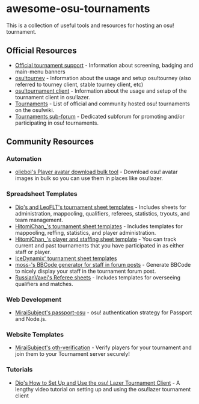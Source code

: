 # awesome-osu-tournaments

This is a collection of useful tools and resources for hosting an osu! tournament. 

## Official Resources

- [Official tournament support](https://osu.ppy.sh/wiki/en/Tournaments/Official_support) - Information about screening, badging and main-menu banners
- [osu!tourney](https://osu.ppy.sh/wiki/en/osu%21_tournament_client/osu%21tourney) - Information about the usage and setup osu!tourney (also referred to tourney client, stable tourney client, etc)
- [osu!tournament client](https://osu.ppy.sh/wiki/en/osu%21_tournament_client) - Information about the usage and setup of the tournament client in osu!lazer.
- [Tournaments](https://osu.ppy.sh/wiki/en/Tournaments) - List of official and community hosted osu! tournaments on the osu!wiki.
- [Tournaments sub-forum](https://osu.ppy.sh/community/forums/55) - Dedicated subforum for promoting and/or participating in osu! tournaments.

## Community Resources

### Automation

- [oliebol's Player avatar download bulk tool](https://git.omkserver.nl/omkelderman/player-avatar-download-bulk-tool) - Download osu! avatar images in bulk so you can use them in places like osu!lazer.

### Spreadsheet Templates

- [Dio's and LeoFLT's tournament sheet templates](https://drive.google.com/drive/folders/1uB5uPs5__RcmuP0aHaUkUGHqeIUuObU7) - Includes sheets for administration, mappooling, qualifiers, referees, statistics, tryouts, and team management.
- [HitomiChan_'s tournament sheet templates](https://drive.google.com/drive/folders/1o20TAh-EAKkd3X4RBFrcLVwunKd4yZCV) - Includes templates for mappooling, reffing, statistics, and player administration.
- [HitomiChan_'s player and staffing sheet template](https://docs.google.com/spreadsheets/d/1Ogu0Lw2JGR-WxuJav7IJd6hWAHOc0roaluCX1ROfplE/) - You can track current and past tournaments that you have participated in as either staff or player.
- [IceDynamix' tournament sheet templates](https://drive.google.com/drive/folders/1sIGjDR9_h-M8RgiJ5Nobml5DBdsulCWF)
- [moss-'s BBCode generator for staff in forum posts](https://docs.google.com/spreadsheets/d/1yzsZFUrztemymny0E8RSIsYAnBz2nM2DojC-Gz-kWE8/) - Generate BBCode to nicely display your staff in the tournament forum post.
- [RussianVaxei's Referee sheets](https://drive.google.com/drive/folders/1sYTvq80pB1AESD-e_w6G-lrT02uzLO9O) - Includes templates for overseeing qualifiers and matches. 

### Web Development
- [MiraiSubject's passport-osu](https://github.com/MiraiSubject/passport-osu) - osu! authentication strategy for Passport and Node.js.

### Website Templates
- [MiraiSubject's oth-verification](https://github.com/MiraiSubject/oth-verification) - Verify players for your tournament and join them to your Tournament server securely!

### Tutorials

- [Dio's How to Set Up and Use the osu! Lazer Tournament Client](https://youtu.be/l_nFynsxKRs) - A lengthy video tutorial on setting up and using the osu!lazer tournament client
